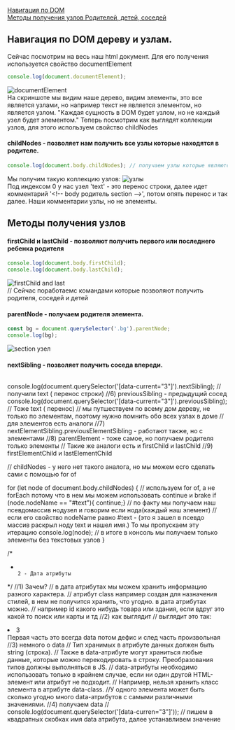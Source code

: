 [Навигация по DOM](#navigations)<br>
[Методы получения узлов Родителей, детей, соседей]()<br>
 
 ## <a name='navigations'> Навигация по DOM дереву и узлам. </a> ##
 Сейчас посмотрим на весь наш html документ. Для его получения используется свойство documentElement
```javaScript
console.log(document.documentElement);
```
![documentElement](https://github.com/Aquariids/MyJS/blob/main/app/img/%D0%B2%D0%B5%D1%81%D1%8Chtml.png)<br>
На скриншоте мы видим наше дерево, видим элементы, это все является узлами, но например текст не является элементом, но является узлом. "Каждая сущность в DOM будет узлом, но не каждый узел будет элементом." Теперь посмотрим как выглядят коллекции узлов, для этого используем свойство childNodes
#### childNodes - позволяет нам получить все узлы которые находятся в родителе.
```javaScript
console.log(document.body.childNodes); // получаем узлы которые являются детьми у body.
```
Мы получим такую коллекцию узлов:
![узлы](https://github.com/Aquariids/MyJS/blob/main/app/img/%D0%BA%D0%BE%D0%BB%D0%BB%D0%B5%D0%BA%D1%86%D0%B8%D1%8F%20%D1%83%D0%B7%D0%BB%D0%BE%D0%B2.png)<br>
Под индексом 0 у нас узел 'text' - это перенос строки, далее идет комментарий '\<!-- body родитель section -->', потом опять перенос и так далее. Наши комментарии узлы, но не элементы.

## <a name='methods'> Методы получения узлов </a> ##

#### firstChild и lastChild - позволяют получить первого или последнего ребенка родителя

```javaScript
console.log(document.body.firstChild);
console.log(document.body.lastChild);
```
![firstChild and last](https://github.com/Aquariids/MyJS/blob/main/app/img/first%20and%20end.png)<br>
// Сейчас поработаемс командами которые позволяют получить родителя, соседей и детей

#### parentNode - получаем родителя элемента.
```javaScript
const bg = document.querySelector('.bg').parentNode;
console.log(bg);
```
![section узел](https://github.com/Aquariids/MyJS/blob/main/app/img/section.png)<br>
#### nextSibling - позволяет получить соседа впереди.
```javaScript

```
console.log(document.querySelector('[data-current="3"]').nextSibling); // получили text ( перенос строки)
//6) previousSibling - предыдущий сосед
console.log(document.querySelector('[data-current="3"]').previousSibling); // Тоже text ( перенос)
// мы путшествуем по всему дом дереву, не только по элементам, поэтому нужно помнить обо всех узлах в доме
// для элементов есть аналоги
//7) nextElementSibling.previousElementSibling  - работают также, но с элементами
//8) parentElement - тоже самое, но получаем родителя только элементы
// Такие же аналоги есть и firstChild и  lastChild
//9) firstElementChild и lastElementChild

// childNodes - у него нет такого аналога, но мы можем есго сделать сами с помощью for of

for (let node of document.body.childNodes) { // используем for of, а не forEach потому что в нем мы можем использовать continue и brake
  if (node.nodeName == "#text"){ continue;} // по факту мы получаем наш псевдомассив нодузел и говорим если нода(каждый наш элемент)
// если его свойство nodeName равно #text - (это я зашел в псевдо массив раскрыл ноду text и нашел имя.) То мы пропускаем эту итерацию 
  console.log(node); // в итоге в консоль мы получаем только элементы без  текстовых узлов
}


/*
*                                                                         2 - Дата атрибуты
 */
//1) Зачем?
// в дата атрибутах мы можем хранить информацию разного характера.
// атрибут class например  создан для назначения стилей, в нем не получится хранить, что угодно. в дата атрибутах можно.
// например id какого нибудь товара или здания, если вдруг это какой то поиск или карты и тд
//2) как выглядит 
// выглядит это так: <li data-current = '3'>3</li> Первая часть это всегда data потом дефис и след часть произвольная
//3) немного о data
// Тип хранимых в атрибуте данных должен быть string (строка). 
// Также в data-атрибуте могут храниться любые данные, которые можно перекодировать в строку. Преобразования типов должны выполняться в JS.
// data-атрибуты необходимо использовать только в крайнем случае, если ни один другой HTML-элемент или атрибут не подходит.
// Например, нельзя хранить класс элемента в атрибуте data-class.
//У одного элемента может быть сколько угодно много data-атрибутов с самыми различными значениями.
//4) получаем data
// console.log(document.querySelector('[data-curren="3"]')); // пишем в квадратных скобках имя data атрибута, далее устанавливем значение
